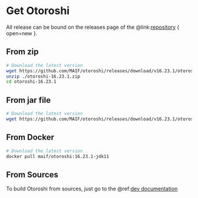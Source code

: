 # Get Otoroshi

All release can be bound on the releases page of the @link:[repository](https://github.com/MAIF/otoroshi/releases) { open=new }.

## From zip

```sh
# Download the latest version
wget https://github.com/MAIF/otoroshi/releases/download/v16.23.1/otoroshi-16.23.1.zip
unzip ./otoroshi-16.23.1.zip
cd otoroshi-16.23.1
```

## From jar file

```sh
# Download the latest version
wget https://github.com/MAIF/otoroshi/releases/download/v16.23.1/otoroshi.jar
```

## From Docker

```sh
# Download the latest version
docker pull maif/otoroshi:16.23.1-jdk11
```

## From Sources

To build Otoroshi from sources, just go to the @ref:[dev documentation](../dev.md)
